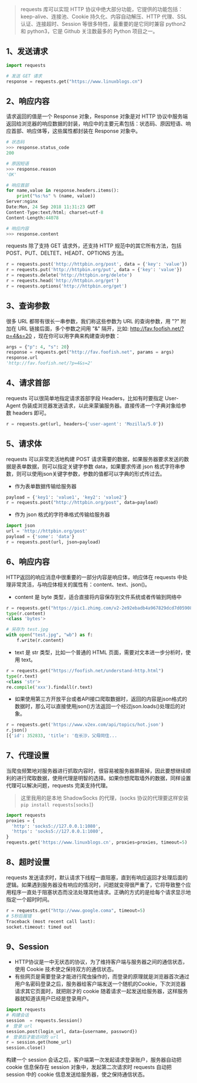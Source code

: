 > requests 库可以实现 HTTP 协议中绝大部分功能，它提供的功能包括：keep-alive、连接池、Cookie 持久化、内容自动解压、HTTP 代理、SSL 认证、连接超时、Session 等很多特性，最重要的是它同时兼容 python2 和 python3，它是 Github 关注数最多的 Python 项目之一。

## 1、发送请求
```python
import requests

# 发送 GET 请求
response = requests.get("https://www.linuxblogs.cn")
```

## 2、响应内容
请求返回的值是一个 Response 对象，Response 对象是对 HTTP 协议中服务端返回给浏览器的响应数据的封装，响应中的主要元素包括：状态码、原因短语、响应首部、响应体等，这些属性都封装在 Response 对象中。

```python
# 状态码
>>> response.status_code
200

# 原因短语
>>> response.reason
'OK'

# 响应首部
for name,value in response.headers.items():
    print("%s:%s" % (name, value))
Server:nginx
Date:Mon, 24 Sep 2018 11:31:23 GMT
Content-Type:text/html; charset=utf-8
Content-Length:44078

# 响应内容
>>> response.content
```

requests 除了支持 GET 请求外，还支持 HTTP 规范中的其它所有方法，包括 POST、PUT、DELTET、HEADT、OPTIONS 方法。
```python
r = requests.post('http://httpbin.org/post', data = {'key': 'value'})
r = requests.put('http://httpbin.org/put', data = {'key': 'value'})
r = requests.delete('http://httpbin.org/delete')
r = requests.head('http://httpbin.org/get')
r = requests.options('http://httpbin.org/get')
```

## 3、查询参数
很多 URL 都带有很长一串参数，我们称这些参数为 URL 的查询参数，用 "?" 附加在 URL 链接后面，多个参数之间用 "&" 隔开，比如: http://fav.foofish.net/?p=4&s=20 ，现在你可以用字典来构建查询参数：
```python
args = {"p": 4, "s": 20}
response = requests.get("http://fav.foofish.net", params = args)
response.url
'http://fav.foofish.net/?p=4&s=2'
```

## 4、请求首部
requests 可以很简单地指定请求首部字段 Headers，比如有时要指定 User-Agent 伪装成浏览器发送请求，以此来蒙骗服务器。直接传递一个字典对象给参数 headers 即可。
```python
r = requests.get(url, headers={'user-agent': 'Mozilla/5.0'})
```

## 5、请求体
requests 可以非常灵活地构建 POST 请求需要的数据，如果服务器要求发送的数据是表单数据，则可以指定关键字参数 data，如果要求传递 json 格式字符串参数，则可以使用json关键字参数，参数的值都可以字典的形式传过去。

* 作为表单数据传输给服务器
```python
payload = {'key1': 'value1', 'key2': 'value2'}
r = requests.post("http://httpbin.org/post", data=payload)
```
* 作为 json 格式的字符串格式传输给服务器
```python
import json
url = 'http://httpbin.org/post'
payload = {'some': 'data'}
r = requests.post(url, json=payload)
```


## 6、响应内容
HTTP返回的响应消息中很重要的一部分内容是响应体，响应体在 requests 中处理非常灵活，与响应体相关的属性有：content、text、json()。

* content 是 byte 类型，适合直接将内容保存到文件系统或者传输到网络中
```python
r = requests.get("https://pic1.zhimg.com/v2-2e92ebadb4a967829dcd7d05908ccab0_b.jpg")
type(r.content)
<class 'bytes'>

# 另存为 test.jpg
with open("test.jpg", "wb") as f:
    f.write(r.content)
```

* text 是 str 类型，比如一个普通的 HTML 页面，需要对文本进一步分析时，使用 text。
```python
r = requests.get("https://foofish.net/understand-http.html")
type(r.text)
<class 'str'>
re.compile('xxx').findall(r.text)
```

* 如果使用第三方开放平台或者API接口爬取数据时，返回的内容是json格式的数据时，那么可以直接使用json()方法返回一个经过json.loads()处理后的对象。
```python
r = requests.get('https://www.v2ex.com/api/topics/hot.json')
r.json()
[{'id': 352833, 'title': '在长沙，父母同住...
```

## 7、代理设置
当爬虫频繁地对服务器进行抓取内容时，很容易被服务器屏蔽掉，因此要想继续顺利的进行爬取数据，使用代理是明智的选择。如果你想爬取墙外的数据，同样设置代理可以解决问题，requests 完美支持代理。

> 这里我用的是本地 ShadowSocks 的代理，(socks 协议的代理要这样安装 `pip install requests[socks]`)

```python
import requests
proxies = {
  'http': 'socks5://127.0.0.1:1080',
  'https': 'socks5://127.0.0.1:1080',
}
requests.get('https://www.linuxblogs.cn', proxies=proxies, timeout=5)
```

## 8、超时设置
requests 发送请求时，默认请求下线程一直阻塞，直到有响应返回才处理后面的逻辑。如果遇到服务器没有响应的情况时，问题就变得很严重了，它将导致整个应用程序一直处于阻塞状态而没法处理其他请求。正确的方式的是给每个请求显示地指定一个超时时间。

```python
r = requests.get("http://www.google.coma", timeout=5)
# 5秒后报错
Traceback (most recent call last):
socket.timeout: timed out
```

## 9、Session
* HTTP协议是一中无状态的协议，为了维持客户端与服务器之间的通信状态，使用 Cookie 技术使之保持双方的通信状态。
* 有些网页是需要登录才能进行爬虫操作的，而登录的原理就是浏览器首次通过用户名密码登录之后，服务器给客户端发送一个随机的Cookie，下次浏览器请求其它页面时，就把刚才的 cookie 随着请求一起发送给服务器，这样服务器就知道该用户已经是登录用户。

```python
import requests
# 构建会话
session  = requests.Session()
#　登录 url
session.post(login_url, data={username, password})
#　登录后才能访问的 url
r = session.get(home_url)
session.close()
```

构建一个 session 会话之后，客户端第一次发起请求登录账户，服务器自动把 cookie 信息保存在 session 对象中，发起第二次请求时 requests 自动把 session 中的 cookie 信息发送给服务器，使之保持通信状态。
